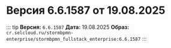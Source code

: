 # Версия 6.6.1587 от 19.08.2025

::: tip
**Версия:** `6.6.1587`
**Дата:** 19.08.2025
**Образ:** `cr.selcloud.ru/stormbpmn-enterprise/stormbpmn_fullstack_enterprise:6.6.1587`
:::
